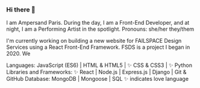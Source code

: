 ### Hi there 👋

I am Ampersand Paris.
During the day, I am a Front-End Developer, and at night, I am a Performing Artist in the spotlight. 
Pronouns: she/her they/them 

I'm currently working on building a new website for FAILSPACE Design Services using a React Front-End Framework.
FSDS is a project I began in 2020. We 

Languages: JavaScript (ES6) | HTML & HTML5 | ✨ CSS & CSS3 | ✨ Python
Libraries and Frameworks: ✨ React | Node.js | Express.js | Django | Git & GitHub
Database: MongoDB | Mongoose |  SQL
✨ indicates love language
<!--
**ampersand-paris/ampersand-paris** is a ✨ _special_ ✨ repository because its `README.md` (this file) appears on your GitHub profile.

Here are some ideas to get you started:

- 🔭 I’m currently working on ...
- 🌱 I’m currently learning ...
- 👯 I’m looking to collaborate on ...
- 🤔 I’m looking for help with ...
- 💬 Ask me about ...
- 📫 How to reach me: ...
- 😄 Pronouns: ...
- ⚡ Fun fact: ...
-->
